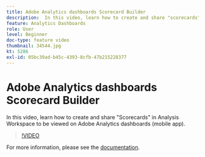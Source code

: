 ```yaml
---
title: Adobe Analytics dashboards Scorecard Builder
description:  In this video, learn how to create and share "scorecards" in Analysis Workspace to be viewed on Adobe Analytics dashboards (mobile app).
feature: Analytics Dashboards
role: User
level: Beginner
doc-type: feature video
thumbnail: 34544.jpg
kt: 5286
exl-id: 05bc39ad-b45c-4393-8cfb-47b215228377
---
```

# Adobe Analytics dashboards Scorecard Builder

 In this video, learn how to create and share "Scorecards" in Analysis Workspace to be viewed on Adobe Analytics dashboards (mobile app).

>[!VIDEO](https://video.tv.adobe.com/v/34544/?quality=12&learn=on)

For more information, please see the [documentation](https://experienceleague.adobe.com/docs/analytics/analyze/mobapp/home.html?lang=en).
